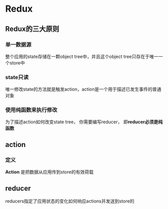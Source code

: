 # Redux



## Redux的三大原则

### 单一数据源

整个应用的state存储在一颗object tree中，并且这个object tree只存在于唯一一个store中

### state只读

唯一修改state的方法就是触发action，action是一个用于描述已发生事件的普通对象

### 使用纯函数来执行修改

为了描述action如何改变state tree， 你需要编写reducer， 即**reducer必须是纯函数**



## action

### 定义

**Action** 是把数据从应用传到store的有效荷载



## reducer

reducers指定了应用状态的变化如何响应actions并发送到store的